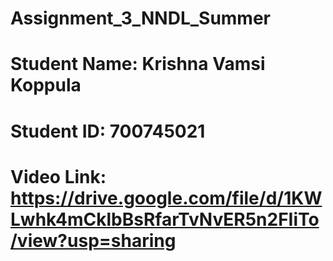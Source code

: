 # Assignment_3_NNDL_Summer
# Student Name: Krishna Vamsi Koppula
# Student ID: 700745021
# Video Link: https://drive.google.com/file/d/1KWLwhk4mCklbBsRfarTvNvER5n2FIiTo/view?usp=sharing
